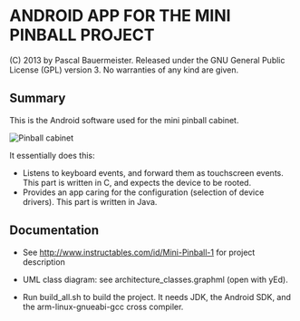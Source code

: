 ANDROID APP FOR THE MINI PINBALL PROJECT
========================================

(C) 2013 by Pascal Bauermeister.
Released under the GNU General Public License (GPL) version 3.
No warranties of any kind are given.

Summary
-------

This is the Android software used for the mini pinball cabinet.

![Pinball cabinet](http://cdn.instructables.com/FQB/AM1A/HFSHUX0K/FQBAM1AHFSHUX0K.MEDIUM.jgp "Pinball cabinet")

It essentially does this:
 * Listens to keyboard events, and forward them as touchscreen events. This part is written in C, and expects the device to be rooted.
 * Provides an app caring for the configuration (selection of device drivers). This part is written in Java.

Documentation
-------------

* See http://www.instructables.com/id/Mini-Pinball-1 for project
  description

* UML class diagram: see architecture_classes.graphml (open with yEd).

* Run build_all.sh to build the project. It needs JDK, the Android
  SDK, and the arm-linux-gnueabi-gcc cross compiler.
